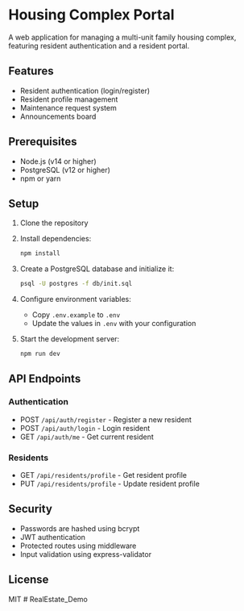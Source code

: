 # Housing Complex Portal

A web application for managing a multi-unit family housing complex, featuring resident authentication and a resident portal.

## Features

- Resident authentication (login/register)
- Resident profile management
- Maintenance request system
- Announcements board

## Prerequisites

- Node.js (v14 or higher)
- PostgreSQL (v12 or higher)
- npm or yarn

## Setup

1. Clone the repository
2. Install dependencies:
   ```bash
   npm install
   ```

3. Create a PostgreSQL database and initialize it:
   ```bash
   psql -U postgres -f db/init.sql
   ```

4. Configure environment variables:
   - Copy `.env.example` to `.env`
   - Update the values in `.env` with your configuration

5. Start the development server:
   ```bash
   npm run dev
   ```

## API Endpoints

### Authentication
- POST `/api/auth/register` - Register a new resident
- POST `/api/auth/login` - Login resident
- GET `/api/auth/me` - Get current resident

### Residents
- GET `/api/residents/profile` - Get resident profile
- PUT `/api/residents/profile` - Update resident profile

## Security

- Passwords are hashed using bcrypt
- JWT authentication
- Protected routes using middleware
- Input validation using express-validator

## License

MIT #   R e a l E s t a t e _ D e m o  
 